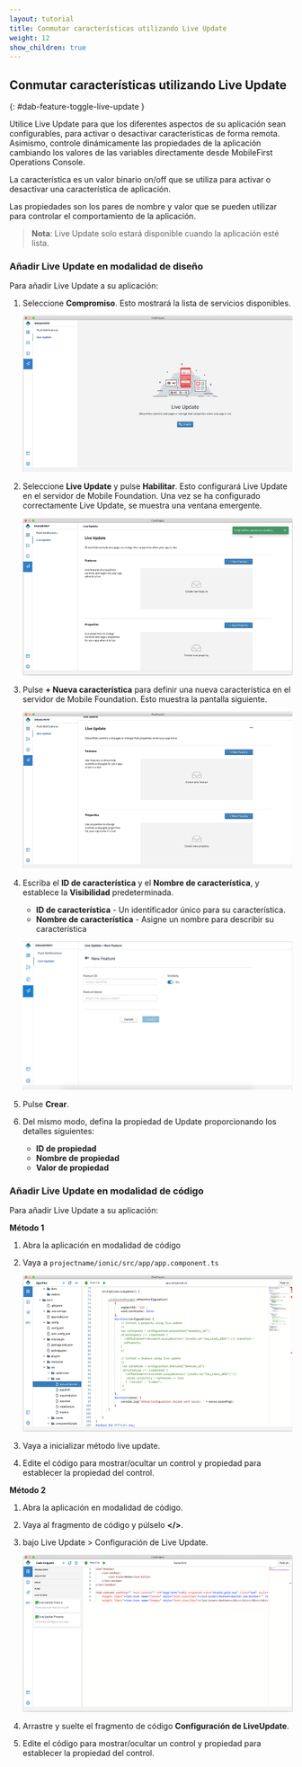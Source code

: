 ```yaml
---
layout: tutorial
title: Conmutar características utilizando Live Update
weight: 12
show_children: true
---
```

<!-- NLS_CHARSET=UTF-8 -->
## Conmutar características utilizando Live Update
{: #dab-feature-toggle-live-update }

Utilice Live Update para que los diferentes aspectos de su aplicación sean configurables, para activar o desactivar características de forma remota. Asimismo, controle dinámicamente las propiedades de la aplicación cambiando los valores de las variables directamente desde
MobileFirst Operations Console. 

La característica es un valor binario on/off que se utiliza para activar o desactivar una característica de aplicación. 

Las propiedades son los pares de nombre y valor que se pueden utilizar para controlar el comportamiento de la aplicación. 

>**Nota**: Live Update solo estará disponible cuando la aplicación esté lista. 


### Añadir Live Update en modalidad de diseño 

Para añadir Live Update a su aplicación: 

1. Seleccione **Compromiso**. Esto mostrará la lista de servicios disponibles. 

    ![Compromiso Live Update](dab-live-update.png)

2. Seleccione **Live Update** y pulse **Habilitar**. Esto configurará Live Update en el servidor de Mobile Foundation. Una vez se ha configurado correctamente Live Update, se muestra una ventana emergente. 

    ![Habilitar Live Update](dab-live-update-enable.png)

3. Pulse **+ Nueva característica** para definir una nueva característica en el servidor de Mobile Foundation. Esto muestra la pantalla siguiente. 

    ![nueva característica](dab-live-update-new-feature.png)

4. Escriba el **ID de característica** y el **Nombre de característica**, y establece la **Visibilidad** predeterminada.

    * **ID de característica** - Un identificador único para su característica. 
    * **Nombre de característica** - Asigne un nombre para describir su característica  

    ![nueva propiedad](dab-live-update-feature-new.png)

5. Pulse **Crear**.

6. Del mismo modo, defina la propiedad de Update proporcionando los detalles siguientes: 

    * **ID de propiedad**
    * **Nombre de propiedad**
    * **Valor de propiedad**

### Añadir Live Update en modalidad de código 

Para añadir Live Update a su aplicación: 

**Método 1**

1. Abra la aplicación en modalidad de código 
2. Vaya a `projectname/ionic/src/app/app.component.ts`

    ![método 1 de nueva propiedad](dab-live-update-new-feature-code.png)

3. Vaya a inicializar método live update. 
4. Edite el código para mostrar/ocultar un control y propiedad para establecer la propiedad del control. 

**Método 2**

1. Abra la aplicación en modalidad de código. 
2. Vaya al fragmento de código y púlselo **</>**.
3. bajo Live Update > Configuración de Live Update. 

    ![método 2 de nueva propiedad](dab-live-update-new-feature-code-snippet.png)

4. Arrastre y suelte el fragmento de código **Configuración de LiveUpdate**.
5. Edite el código para mostrar/ocultar un control y propiedad para establecer la propiedad del control. 

